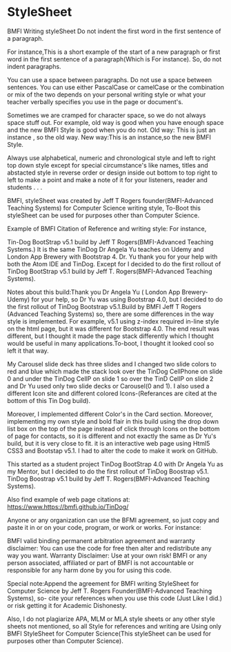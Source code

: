 # StyleSheet
BMFI Writing styleSheet
Do not indent the first word in the first sentence of a paragraph.

For instance,This is a short example of the start of a new paragraph or first word in the first sentence of a paragraph(Which is For instance).
So, do not indent paragraphs.

You can use a space between paragraphs.
Do not use a space between sentences.
You can use either PascalCase or camelCase or the combination or mix of the two depends on your personal writing style or what your teacher verbally specifies you use in the page or document's.

Sometimes we are cramped for character space, so we do not always space stuff out. For example,
old way is good when you have enough space and the new BMFI Style is good when you do not.
Old way: This is just an instance , so the old way.
New way:This is an instance,so the new BMFI Style.

Always use alphabetical, numeric and chronological style and left to right top down style except for special circumstance's like names, titles and abstacted style in reverse order or design inside out bottom to top right to left to make a point and make a note of it for your listeners, reader and students . . .

BMFI, styleSheet was created by Jeff T Rogers founder(BMFI-Advanced Teaching Systems) for Computer Science writing style, To-Boot this styleSheet can be used for purposes other than Computer Science.

Example of BMFI Citation of Reference and writing style: For instance,

Tin-Dog BootStrap v5.1 build by Jeff T Rogers(BMFI-Advanced Teaching Systems.) It is the same TinDog Dr Angela Yu teaches on Udemy and London App Brewery with Bootstrap 4. Dr. Yu thank you for your help with both the Atom IDE and TinDog. Except for I decided to do the first rollout of TinDog BootStrap v5.1 build by Jeff T. Rogers(BMFI-Advanced Teaching Systems).

Notes about this build:Thank you Dr Angela Yu ( London App Brewery-Udemy) for your help, so Dr Yu was using Bootstrap 4.0, but I decided to do the first rollout of TinDog Bootstrap v5.1.Build by BMFI Jeff T Rogers (Advanced Teaching Systems) so, there are some differences in the way style is implemented. For example, v5.1 using z-index required in-line style on the html page, but it was different for Bootstrap 4.0. The end result was different, but I thought it made the page stack differently which I thought would be useful in many applications.To-boot, I thought it looked cool so left it that way.

My Carousel slide deck has three slides and I changed two slide colors to red and blue which made the stack look over the TinDog CellPhone on slide 0 and under the TinDog CellP on slide 1 so over the TinD CellP on slide 2 and Dr Yu used only two slide decks or Carousel(0 and 1). I also used a different Icon site and different colored Icons-(Referances are cited at the bottom of this Tin Dog build).

Moreover, I implemented different Color's in the Card section. Moreover, implementing my own style and bold flair in this build using the drop down list box on the top of the page instead of click through Icons on the bottom of page for contacts, so it is different and not exactly the same as Dr Yu's build, but it is very close to fit. it is an interactive web page using Html5 CSS3 and Bootstap v5.1. I had to alter the code to make it work on GitHub.

This started as a student project TinDog BootStrap 4.0 with Dr Angela Yu as my Mentor, but I decided to do the first rollout of TinDog Boostrap v5.1. TinDog Boostrap v5.1 build by Jeff T. Rogers(BMFI-Advanced Teaching Systems).

Also find example of web page citations at: https://www.https://bmfi.github.io/TinDog/

Anyone or any organization can use the BFMI agreement, so just copy and paste it in or on your code, program, or work or works. For instance:

BMFI valid binding permanent arbitration agreement and warranty disclaimer: You can use the code for free then alter and redistribute any way you want. Warranty Disclaimer: Use at your own risk! BMFI or any person associated, affiliated or part of BMFI is not accountable or responsible for any harm done by you for using this code.

Special note:Append the agreement for BMFI writing StyleSheet for Computer Science by Jeff T. Rogers Founder(BMFI-Advanced Teaching Systems), so- cite your references when you use this code (Just Like I did.) or risk getting it for Academic Dishonesty.

Also, I do not plagiarize APA, MLM or MLA style sheets or any other style sheets not mentioned, so all Style for references and writing are Using only BMFI StyleSheet for Computer Science(This styleSheet can be used for purposes other than Computer Science).

